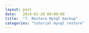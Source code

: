 ```yaml
---
layout: post
date:   2014-01-28 09:00:08
title:  "7. Restore MySql backup"
categories: "tutorial mysql restore"
---
```

